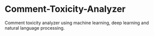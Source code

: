 # Comment-Toxicity-Analyzer

Comment toxicity analyzer using machine learning, deep learning and natural language processing.
